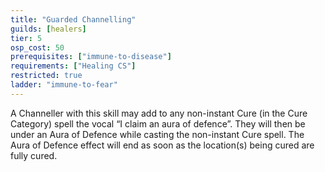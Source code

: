 ```yaml
---
title: "Guarded Channelling"
guilds: [healers]
tier: 5
osp_cost: 50
prerequisites: ["immune-to-disease"]
requirements: ["Healing CS"]
restricted: true
ladder: "immune-to-fear"
---
```

A Channeller with this skill may add to any non-instant Cure (in the Cure Category) spell the vocal “I claim an aura of defence”. They will then be under an Aura of Defence while casting the non-instant Cure spell. The Aura of Defence effect will end as soon as the location(s) being cured are fully cured.